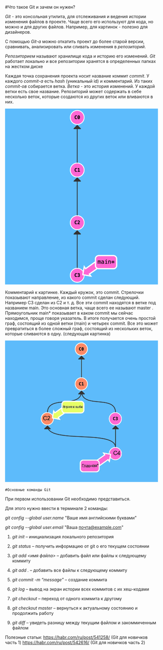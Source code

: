#Что такое Git и зачем он нужен?

*Git* - это консольная утилита, для отслеживания и ведения истории изменения файлов в проекте. Чаще всего его используют для кода, но можно и для других файлов. Например, для картинок - полезно для дизайнеров.

С помощью *Git-a* можно откатить проект до более старой версии, сравнивать, анализировать или сливать изменения в *репозиторий*.

*Репозиторием* называют хранилище кода и историю его изменений. *Git* работает локально и все репозитории хранятся в определенных папках на жестком диске

Каждая точка сохранения проекта носит название коммит *commit*. У каждого *commit-a* есть *hash* (уникальный id) и комментарий. Из таких *commit-ов* собирается ветка. *Ветка* - это история изменений. У каждой ветки есть свое название. Репозиторий может содержать в себе несколько веток, которые создаются из других веток или вливаются в них.

![здесь должна быть картинка](simple%20graph.webp)

Комментарий к картинке. Каждый кружок, это commit. Стрелочки показывают направление, из какого commit сделан следующий. Например C3 сделан из С2 и т. д. Все эти commit находятся в ветке под названием main. Это основная ветка, чаще всего ее называют master . Прямоугольник main* показывает в каком commit мы сейчас находимся, проще говоря указатель.
В итоге получается очень простой граф, состоящий из одной ветки (main) и четырех commit. Все это может превратиться в более сложный граф, состоящий из нескольких веток, которые сливаются в одну. (следующая картинка)

![здесь должна быть картинка](complex%20graph.webp)

    #Основные команды Git
При первом использовании Git необходимо представиться.

Для этого нужно ввести в терминале 2 команды:

*git config --global user.name* "Ваше имя английскими буквами"
 
*git config --global user.email* "Ваша почта@example.com"


1. *git init* – инициализация локального репозитория

2. *git status* – получить информацию от git о его текущем состоянии

3. *git add <имя файла>* – добавить файл или файлы к следующему коммиту

4. *git add .* – добавить все файлы к следующему коммиту

5. *git commit -m “message”* – создание коммита

6. *git log* – вывод на экран истории всех коммитов с их хеш-кодами

7. *git checkout* – переход от одного коммита к другому

8. *git checkout master* – вернуться к актуальному состоянию и продолжить работу

9. *git diff* – увидеть разницу между текущим файлом и закоммиченным файлом

Полезные статьи: 
https://habr.com/ru/post/541258/ (Git для новичков часть 1)
https://habr.com/ru/post/542616/ (Git для новичков часть 2)

